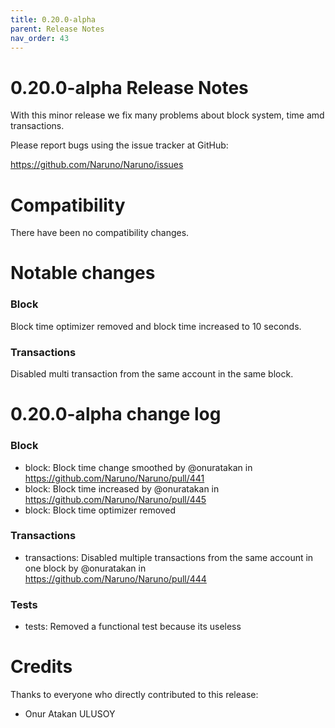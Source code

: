 ```yaml
---
title: 0.20.0-alpha
parent: Release Notes
nav_order: 43
---
```


# 0.20.0-alpha Release Notes

With this minor release we fix many problems about block system, time amd transactions.

Please report bugs using the issue tracker at GitHub:

<https://github.com/Naruno/Naruno/issues>

# Compatibility

There have been no compatibility changes.

# Notable changes

### Block

Block time optimizer removed and block time increased to 10 seconds.

### Transactions

Disabled multi transaction from the same account in the same block.

# 0.20.0-alpha change log

### Block

- block: Block time change smoothed by @onuratakan in https://github.com/Naruno/Naruno/pull/441
- block: Block time increased by @onuratakan in https://github.com/Naruno/Naruno/pull/445
- block: Block time optimizer removed

### Transactions

- transactions: Disabled multiple transactions from the same account in one block by @onuratakan in https://github.com/Naruno/Naruno/pull/444

### Tests

- tests: Removed a functional test because its useless

# Credits

Thanks to everyone who directly contributed to this release:

- Onur Atakan ULUSOY
